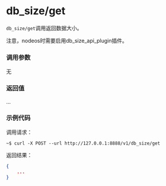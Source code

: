 # db_size/get

`db_size/get`调用返回数据大小。

注意，nodeos时需要启用db_size_api_plugin插件。

### 调用参数
无

### 返回值
...

### 示例代码
调用请求：
```shell
~$ curl -X POST --url http://127.0.0.1:8888/v1/db_size/get
```

返回结果：
```json
{
    ...
}
```


